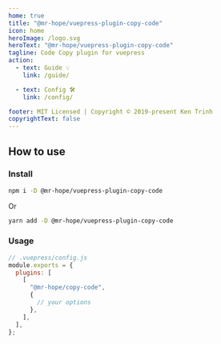 ```yaml
---
home: true
title: "@mr-hope/vuepress-plugin-copy-code"
icon: home
heroImage: /logo.svg
heroText: "@mr-hope/vuepress-plugin-copy-code"
tagline: Code Copy plugin for vuepress
action:
  - text: Guide 💡
    link: /guide/

  - text: Config 🛠
    link: /config/

footer: MIT Licensed | Copyright © 2019-present Ken Trinh
copyrightText: false
---
```


## How to use

### Install

```bash
npm i -D @mr-hope/vuepress-plugin-copy-code
```

Or

```bash
yarn add -D @mr-hope/vuepress-plugin-copy-code
```

### Usage

```js
// .vuepress/config.js
module.exports = {
  plugins: [
    [
      "@mr-hope/copy-code",
      {
        // your options
      },
    ],
  ],
};
```
